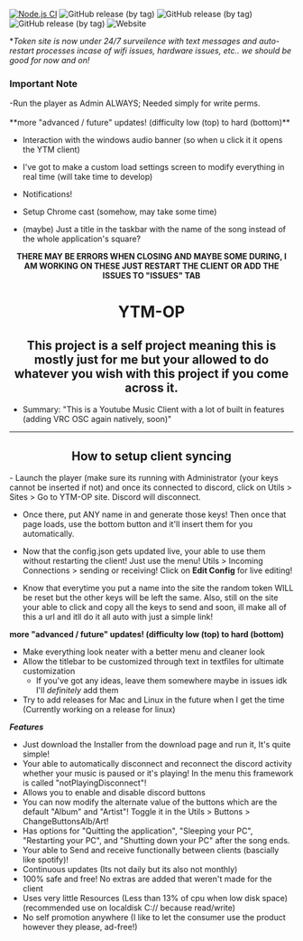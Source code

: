 [![Node.js CI](https://github.com/FennBoii/YTM-OP/actions/workflows/node.js.yml/badge.svg)](https://github.com/FennBoii/YTM-OP/actions/workflows/node.js.yml)
![GitHub release (by tag)](https://img.shields.io/github/downloads/FennBoii/YTM-OP/1.0.5/total)
![GitHub release (by tag)](https://img.shields.io/github/downloads/FennBoii/YTM-OP/1.0.6/total)
![GitHub release (by tag)](https://img.shields.io/github/downloads/FennBoii/YTM-OP/1.0.7/total)
![Website](https://img.shields.io/website?up_message=site%20UP&down_message=site%20DOWN&url=https%3A%2F%2Fgetname.ytmopdata.net%2F&label=Token%20Page%20-&labelColor=%23ff00ff&link=https%3A%2F%2Fgetname.ytmopdata.net%2F)

**Token site is now under 24/7 surveilence with text messages and auto-restart processes incase of wifi issues, hardware issues, etc.. we should be good for now and on!*

<h3>Important Note</h3>
-Run the player as Admin ALWAYS; Needed simply for write perms.
<br>
<br>
**more "advanced / future" updates! (difficulty low (top) to hard (bottom)**


- Interaction with the windows audio banner (so when u click it it opens the YTM client)


- I've got to make a custom load settings screen to modify everything in real time (will take time to develop)


- Notifications!


- Setup Chrome cast (somehow, may take some time)


- (maybe) Just a title in the taskbar with the name of the song instead of the whole application's square?


<center>
<b>THERE MAY BE ERRORS WHEN CLOSING AND MAYBE SOME DURING, I AM WORKING ON THESE JUST RESTART THE CLIENT OR ADD THE ISSUES TO "ISSUES" TAB</b>

# YTM-OP
## This project is a self project meaning this is mostly just for me but your allowed to do whatever you wish with this project if you come across it.</center>

* Summary: "This is a Youtube Music Client with a lot of built in features (adding VRC OSC again natively, soon)"

<hr />
<center><h2>How to setup client syncing</h2></center>
- Launch the player (make sure its running with Administrator (your keys cannot be inserted if not) and once its connected to discord, click on Utils > Sites > Go to YTM-OP site. Discord will disconnect.


- Once there, put ANY name in and generate those keys! Then once that page loads, use the bottom button and it'll insert them for you automatically.


- Now that the config.json gets updated live, your able to use them without restarting the client! Just use the menu! Utils > Incoming Connections > sending or receiving! Click on <b>Edit Config</b> for live editing!


- Know that everytime you put a name into the site the random token WILL be reset but the other keys will be left the same. Also, still on the site your able to click and copy all the keys to send and soon, ill make all of this a url and itll do it all auto with just a simple link!

<b>more "advanced / future" updates! (difficulty low (top) to hard (bottom)</b>
- Make everything look neater with a better menu and cleaner look
- Allow the titlebar to be customized through text in textfiles for ultimate customization
    - If you've got any ideas, leave them somewhere maybe in issues idk I'll *definitely* add them
- Try to add releases for Mac and Linux in the future when I get the time (Currently working on a release for linux)

***Features***
- Just download the Installer from the download page and run it, It's quite simple!
- Your able to automatically disconnect and reconnect the discord activity whether your music is paused or it's playing! In the menu  this framework is called "notPlayingDisconnect"!
- Allows you to enable and disable discord buttons
- You can now modify the alternate value of the buttons which are the default "Album" and "Artist"! Toggle it in the Utils > Buttons > ChangeButtonsAlb/Art!
- Has options for "Quitting the application", "Sleeping your PC", "Restarting your PC", and "Shutting down your PC" after the song ends.
- Your able to Send and receive functionally between clients (bascially like spotify)!
- Continuous updates (Its not daily but its also not monthly)
- 100% safe and free! No extras are added that weren't made for the client
- Uses very little Resources (Less than 13% of cpu when low disk space) (recommended use on localdisk C:// because read/write)
- No self promotion anywhere (I like to let the consumer use the product however they please, ad-free!)

</center>
</br>
</br>
